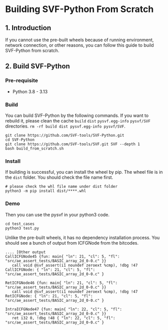 # Building SVF-Python From Scratch 

## 1. Introduction

If you cannot use the pre-built wheels because of running environment, network connection, or other reasons, you can follow this guide to build SVF-Python from scratch.

## 2. Build SVF-Python

### Pre-requisite

- Python 3.8 - 3.13

### Build

You can build SVF-Python by the following commands. If you want to rebuild it, please clean the cache `build` `dist` `pysvf.egg-info` `pysvf/SVF` directories. `rm -rf build dist pysvf.egg-info pysvf/SVF`.

```angular2html
git clone https://github.com/SVF-tools/SVF-Python.git
cd SVF-Python
git clone https://github.com/SVF-tools/SVF.git SVF --depth 1
bash build_from_scratch.sh
```

### Install

If building is successful, you can install the wheel by pip. The wheel file is in the `dist` folder. You should check the file name first.

```angular2html
# please check the whl file name under dist folder
python3 -m pip install dist/****.whl
```

### Demo

Then you can use the pysvf in your python3 code.
```angular2html
cd test_cases
python3 test.py
```

Unlike the pre-built wheels, it has no dependency installation process. You should see a bunch of output from ICFGNode from the bitcodes.
```angular2html
.... [Other output
CallICFGNode45 {fun: main{ "ln": 21, "cl": 5, "fl": "src/ae_assert_tests/BASIC_array_2d_0-0.c" }}
   call void @svf_assert(i1 noundef zeroext %cmp), !dbg !47 CallICFGNode: { "ln": 21, "cl": 5, "fl": "src/ae_assert_tests/BASIC_array_2d_0-0.c" }

RetICFGNode46 {fun: main{ "ln": 21, "cl": 5, "fl": "src/ae_assert_tests/BASIC_array_2d_0-0.c" }}
   call void @svf_assert(i1 noundef zeroext %cmp), !dbg !47 RetICFGNode: { "ln": 21, "cl": 5, "fl": "src/ae_assert_tests/BASIC_array_2d_0-0.c" }

IntraICFGNode47 {fun: main{ "ln": 22, "cl": 5, "fl": "src/ae_assert_tests/BASIC_array_2d_0-0.c" }}
   ret i32 0, !dbg !48 { "ln": 22, "cl": 5, "fl": "src/ae_assert_tests/BASIC_array_2d_0-0.c" }

```


